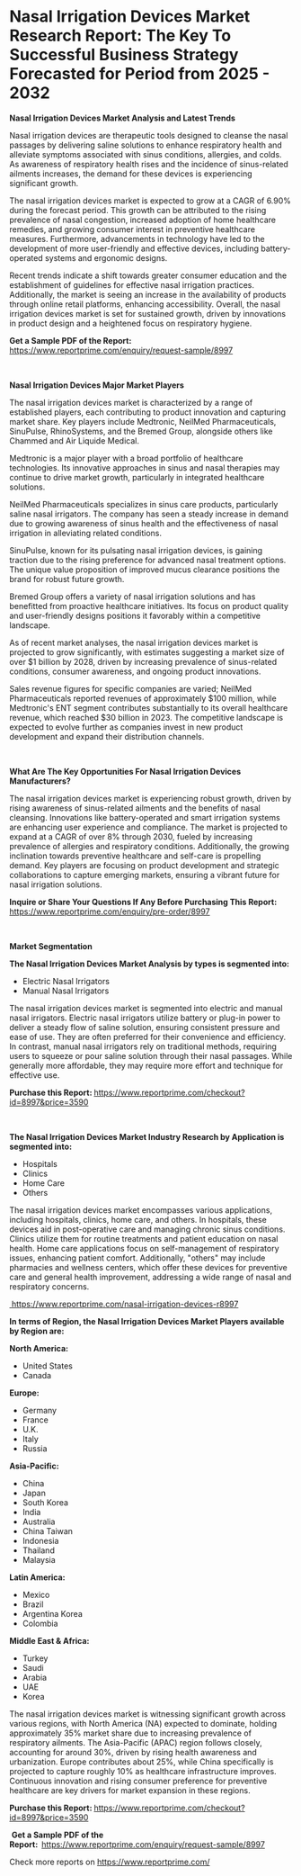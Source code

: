 <p><h1>Nasal Irrigation Devices Market Research Report: The Key To Successful Business Strategy Forecasted for Period from 2025 - 2032</h1></p><p><strong>Nasal Irrigation Devices Market Analysis and Latest Trends</strong></p>
<p><p>Nasal irrigation devices are therapeutic tools designed to cleanse the nasal passages by delivering saline solutions to enhance respiratory health and alleviate symptoms associated with sinus conditions, allergies, and colds. As awareness of respiratory health rises and the incidence of sinus-related ailments increases, the demand for these devices is experiencing significant growth. </p><p>The nasal irrigation devices market is expected to grow at a CAGR of 6.90% during the forecast period. This growth can be attributed to the rising prevalence of nasal congestion, increased adoption of home healthcare remedies, and growing consumer interest in preventive healthcare measures. Furthermore, advancements in technology have led to the development of more user-friendly and effective devices, including battery-operated systems and ergonomic designs.</p><p>Recent trends indicate a shift towards greater consumer education and the establishment of guidelines for effective nasal irrigation practices. Additionally, the market is seeing an increase in the availability of products through online retail platforms, enhancing accessibility. Overall, the nasal irrigation devices market is set for sustained growth, driven by innovations in product design and a heightened focus on respiratory hygiene.</p></p>
<p><strong>Get a Sample PDF of the Report:&nbsp;</strong> <a href="https://www.reportprime.com/enquiry/request-sample/8997?utm_campaign=3315&utm_medium=2&utm_source=Github&utm_content=ia&utm_term=20032025&utm_id=nasal-irrigation-devices">https://www.reportprime.com/enquiry/request-sample/8997</a></p>
<p>&nbsp;</p>
<p><strong>Nasal Irrigation Devices Major Market Players</strong></p>
<p><p>The nasal irrigation devices market is characterized by a range of established players, each contributing to product innovation and capturing market share. Key players include Medtronic, NeilMed Pharmaceuticals, SinuPulse, RhinoSystems, and the Bremed Group, alongside others like Chammed and Air Liquide Medical.</p><p>Medtronic is a major player with a broad portfolio of healthcare technologies. Its innovative approaches in sinus and nasal therapies may continue to drive market growth, particularly in integrated healthcare solutions. </p><p>NeilMed Pharmaceuticals specializes in sinus care products, particularly saline nasal irrigators. The company has seen a steady increase in demand due to growing awareness of sinus health and the effectiveness of nasal irrigation in alleviating related conditions. </p><p>SinuPulse, known for its pulsating nasal irrigation devices, is gaining traction due to the rising preference for advanced nasal treatment options. The unique value proposition of improved mucus clearance positions the brand for robust future growth.</p><p>Bremed Group offers a variety of nasal irrigation solutions and has benefitted from proactive healthcare initiatives. Its focus on product quality and user-friendly designs positions it favorably within a competitive landscape. </p><p>As of recent market analyses, the nasal irrigation devices market is projected to grow significantly, with estimates suggesting a market size of over $1 billion by 2028, driven by increasing prevalence of sinus-related conditions, consumer awareness, and ongoing product innovations.</p><p>Sales revenue figures for specific companies are varied; NeilMed Pharmaceuticals reported revenues of approximately $100 million, while Medtronic's ENT segment contributes substantially to its overall healthcare revenue, which reached $30 billion in 2023. The competitive landscape is expected to evolve further as companies invest in new product development and expand their distribution channels.</p></p>
<p>&nbsp;</p>
<p><strong>What Are The Key Opportunities For Nasal Irrigation Devices Manufacturers?</strong></p>
<p><p>The nasal irrigation devices market is experiencing robust growth, driven by rising awareness of sinus-related ailments and the benefits of nasal cleansing. Innovations like battery-operated and smart irrigation systems are enhancing user experience and compliance. The market is projected to expand at a CAGR of over 8% through 2030, fueled by increasing prevalence of allergies and respiratory conditions. Additionally, the growing inclination towards preventive healthcare and self-care is propelling demand. Key players are focusing on product development and strategic collaborations to capture emerging markets, ensuring a vibrant future for nasal irrigation solutions.</p></p>
<p><strong>Inquire or Share Your Questions If Any Before Purchasing This Report:</strong> <a href="https://www.reportprime.com/enquiry/pre-order/8997?utm_campaign=3315&utm_medium=2&utm_source=Github&utm_content=ia&utm_term=20032025&utm_id=nasal-irrigation-devices">https://www.reportprime.com/enquiry/pre-order/8997</a></p>
<p>&nbsp;</p>
<p><strong>Market Segmentation</strong></p>
<p><strong>The Nasal Irrigation Devices Market Analysis by types is segmented into:</strong></p>
<p><ul><li>Electric Nasal Irrigators</li><li>Manual Nasal Irrigators</li></ul></p>
<p><p>The nasal irrigation devices market is segmented into electric and manual nasal irrigators. Electric nasal irrigators utilize battery or plug-in power to deliver a steady flow of saline solution, ensuring consistent pressure and ease of use. They are often preferred for their convenience and efficiency. In contrast, manual nasal irrigators rely on traditional methods, requiring users to squeeze or pour saline solution through their nasal passages. While generally more affordable, they may require more effort and technique for effective use.</p></p>
<p><strong>Purchase this Report:&nbsp;</strong><a href="https://www.reportprime.com/checkout?id=8997&price=3590&utm_campaign=3315&utm_medium=2&utm_source=Github&utm_content=ia&utm_term=20032025&utm_id=nasal-irrigation-devices">https://www.reportprime.com/checkout?id=8997&price=3590</a></p>
<p>&nbsp;</p>
<p><strong>The Nasal Irrigation Devices Market Industry Research by Application is segmented into:</strong></p>
<p><ul><li>Hospitals</li><li>Clinics</li><li>Home Care</li><li>Others</li></ul></p>
<p><p>The nasal irrigation devices market encompasses various applications, including hospitals, clinics, home care, and others. In hospitals, these devices aid in post-operative care and managing chronic sinus conditions. Clinics utilize them for routine treatments and patient education on nasal health. Home care applications focus on self-management of respiratory issues, enhancing patient comfort. Additionally, "others" may include pharmacies and wellness centers, which offer these devices for preventive care and general health improvement, addressing a wide range of nasal and respiratory concerns.</p></p>
<p><a href="https://www.reportprime.com/nasal-irrigation-devices-r8997?utm_campaign=3315&utm_medium=2&utm_source=Github&utm_content=ia&utm_term=20032025&utm_id=nasal-irrigation-devices">&nbsp;https://www.reportprime.com/nasal-irrigation-devices-r8997</a></p>
<p><strong>In terms of Region, the Nasal Irrigation Devices Market Players available by Region are:</strong></p>
<p>
    <p> <strong> North America: </strong>
        <ul>
            <li>United States</li>
            <li>Canada</li>
        </ul>
        </p> 
    <p> <strong> Europe: </strong>
        <ul>
            <li>Germany</li>
            <li>France</li>
            <li>U.K.</li>
            <li>Italy</li>
            <li>Russia</li>
        </ul>
        </p> 
    <p> <strong> Asia-Pacific: </strong>
        <ul>
            <li>China</li>
            <li>Japan</li>
            <li>South Korea</li>
            <li>India</li>
            <li>Australia</li>
            <li>China Taiwan</li>
            <li>Indonesia</li>
            <li>Thailand</li>
            <li>Malaysia</li>
        </ul>
        </p> 
    <p> <strong> Latin America: </strong>
        <ul>
            <li>Mexico</li>
            <li>Brazil</li>
            <li>Argentina Korea</li>
            <li>Colombia</li>
        </ul>
        </p> 
    <p> <strong> Middle East & Africa: </strong>
        <ul>
            <li>Turkey</li>
            <li>Saudi</li>
            <li>Arabia</li>
            <li>UAE</li>
            <li>Korea</li>
        </ul>
    </p>
    </p>
<p><p>The nasal irrigation devices market is witnessing significant growth across various regions, with North America (NA) expected to dominate, holding approximately 35% market share due to increasing prevalence of respiratory ailments. The Asia-Pacific (APAC) region follows closely, accounting for around 30%, driven by rising health awareness and urbanization. Europe contributes about 25%, while China specifically is projected to capture roughly 10% as healthcare infrastructure improves. Continuous innovation and rising consumer preference for preventive healthcare are key drivers for market expansion in these regions.</p></p>
<p><strong>Purchase this Report: </strong><a href="https://www.reportprime.com/checkout?id=8997&price=3590&utm_campaign=3315&utm_medium=2&utm_source=Github&utm_content=ia&utm_term=20032025&utm_id=nasal-irrigation-devices">https://www.reportprime.com/checkout?id=8997&price=3590</a></p>
<p>&nbsp;<strong>Get a Sample PDF of the Report:&nbsp;&nbsp;</strong><a href="https://www.reportprime.com/enquiry/request-sample/8997?utm_campaign=3315&utm_medium=2&utm_source=Github&utm_content=ia&utm_term=20032025&utm_id=nasal-irrigation-devices">https://www.reportprime.com/enquiry/request-sample/8997</a></p>
<p><strong></strong></p>
<p>Check more reports on <a href="https://www.reportprime.com/?utm_campaign=3315&utm_medium=2&utm_source=Github&utm_content=ia&utm_term=20032025&utm_id=nasal-irrigation-devices">https://www.reportprime.com/</a></p>